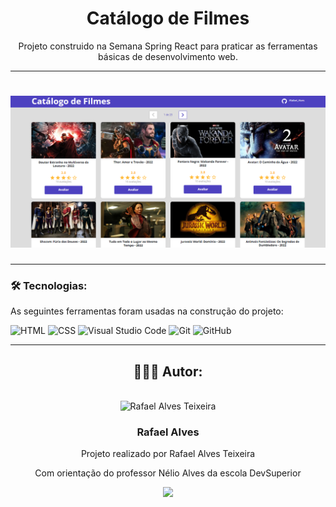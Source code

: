 <h1 align="center">Catálogo de Filmes</h1>

<p align="center">Projeto construido na Semana Spring React para praticar as ferramentas básicas de desenvolvimento web.
</p>

---

<h1 align="center">
  <img alt="Imagem do projeto" src="./catalogo_filmes.jpg" />
</h1>

---
 
### 🛠 Tecnologias:

As seguintes ferramentas foram usadas na construção do projeto:

![HTML](https://img.shields.io/badge/HTML5-E34F26?style=flat&logo=html5&logoColor=white)
![CSS](https://img.shields.io/badge/CSS3-1572B6?style=flat&logo=css3&logoColor=white)
![Visual Studio Code](https://img.shields.io/badge/-Visual%20Studio%20Code-05122A?style=flat&logo=visual-studio-code&logoColor=007ACC)
![Git](https://img.shields.io/badge/-Git-05122A?style=flat&logo=git)
![GitHub](https://img.shields.io/badge/-GitHub-05122A?style=flat&logo=github)

---

<div align="center">
<h2>👩🏽‍💻 Autor:</h2>
</br>
<img alt="Rafael Alves Teixeira" title="Rafael Alves Teixeira" src="https://github.com/rafael-alves-teixeira.png" height="200" width="200"/>
<h3>Rafael Alves</h3>
<p>Projeto realizado por Rafael Alves Teixeira</p>
<p>Com orientação do professor Nélio Alves da escola DevSuperior</p>


<a href="https://www.linkedin.com/in/rafael-alves-teixeira-5262214b/" target="_blank">
<img src="https://img.shields.io/badge/-LinkedIn-05122A?style=for-the-flat&logo=linkedin&logoColor=white" target="_blank"></a>
</div>
